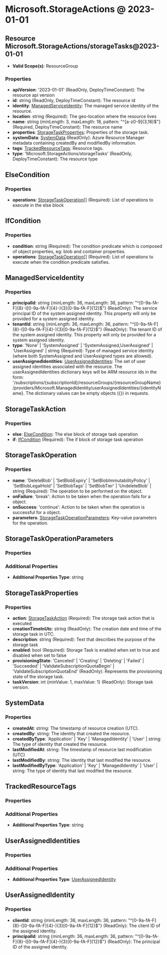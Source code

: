 # Microsoft.StorageActions @ 2023-01-01

## Resource Microsoft.StorageActions/storageTasks@2023-01-01
* **Valid Scope(s)**: ResourceGroup
### Properties
* **apiVersion**: '2023-01-01' (ReadOnly, DeployTimeConstant): The resource api version
* **id**: string (ReadOnly, DeployTimeConstant): The resource id
* **identity**: [ManagedServiceIdentity](#managedserviceidentity): The managed service identity of the resource.
* **location**: string (Required): The geo-location where the resource lives
* **name**: string {minLength: 3, maxLength: 18, pattern: "^[a-z0-9]{3,18}$"} (Required, DeployTimeConstant): The resource name
* **properties**: [StorageTaskProperties](#storagetaskproperties): Properties of the storage task.
* **systemData**: [SystemData](#systemdata) (ReadOnly): Azure Resource Manager metadata containing createdBy and modifiedBy information.
* **tags**: [TrackedResourceTags](#trackedresourcetags): Resource tags.
* **type**: 'Microsoft.StorageActions/storageTasks' (ReadOnly, DeployTimeConstant): The resource type

## ElseCondition
### Properties
* **operations**: [StorageTaskOperation](#storagetaskoperation)[] (Required): List of operations to execute in the else block

## IfCondition
### Properties
* **condition**: string (Required): The condition predicate which is composed of object properties, eg: blob and container properties.
* **operations**: [StorageTaskOperation](#storagetaskoperation)[] (Required): List of operations to execute when the condition predicate satisfies.

## ManagedServiceIdentity
### Properties
* **principalId**: string {minLength: 36, maxLength: 36, pattern: "^[0-9a-fA-F]{8}-([0-9a-fA-F]{4}-){3}[0-9a-fA-F]{12}$"} (ReadOnly): The service principal ID of the system assigned identity. This property will only be provided for a system assigned identity.
* **tenantId**: string {minLength: 36, maxLength: 36, pattern: "^[0-9a-fA-F]{8}-([0-9a-fA-F]{4}-){3}[0-9a-fA-F]{12}$"} (ReadOnly): The tenant ID of the system assigned identity. This property will only be provided for a system assigned identity.
* **type**: 'None' | 'SystemAssigned' | 'SystemAssigned,UserAssigned' | 'UserAssigned' | string (Required): Type of managed service identity (where both SystemAssigned and UserAssigned types are allowed).
* **userAssignedIdentities**: [UserAssignedIdentities](#userassignedidentities): The set of user assigned identities associated with the resource. The userAssignedIdentities dictionary keys will be ARM resource ids in the form: '/subscriptions/{subscriptionId}/resourceGroups/{resourceGroupName}/providers/Microsoft.ManagedIdentity/userAssignedIdentities/{identityName}. The dictionary values can be empty objects ({}) in requests.

## StorageTaskAction
### Properties
* **else**: [ElseCondition](#elsecondition): The else block of storage task operation
* **if**: [IfCondition](#ifcondition) (Required): The if block of storage task operation

## StorageTaskOperation
### Properties
* **name**: 'DeleteBlob' | 'SetBlobExpiry' | 'SetBlobImmutabilityPolicy' | 'SetBlobLegalHold' | 'SetBlobTags' | 'SetBlobTier' | 'UndeleteBlob' | string (Required): The operation to be performed on the object.
* **onFailure**: 'break': Action to be taken when the operation fails for a object.
* **onSuccess**: 'continue': Action to be taken when the operation is successful for a object.
* **parameters**: [StorageTaskOperationParameters](#storagetaskoperationparameters): Key-value parameters for the operation.

## StorageTaskOperationParameters
### Properties
### Additional Properties
* **Additional Properties Type**: string

## StorageTaskProperties
### Properties
* **action**: [StorageTaskAction](#storagetaskaction) (Required): The storage task action that is executed
* **creationTimeInUtc**: string (ReadOnly): The creation date and time of the storage task in UTC.
* **description**: string (Required): Text that describes the purpose of the storage task
* **enabled**: bool (Required): Storage Task is enabled when set to true and disabled when set to false
* **provisioningState**: 'Canceled' | 'Creating' | 'Deleting' | 'Failed' | 'Succeeded' | 'ValidateSubscriptionQuotaBegin' | 'ValidateSubscriptionQuotaEnd' (ReadOnly): Represents the provisioning state of the storage task.
* **taskVersion**: int {minValue: 1, maxValue: 1} (ReadOnly): Storage task version.

## SystemData
### Properties
* **createdAt**: string: The timestamp of resource creation (UTC).
* **createdBy**: string: The identity that created the resource.
* **createdByType**: 'Application' | 'Key' | 'ManagedIdentity' | 'User' | string: The type of identity that created the resource.
* **lastModifiedAt**: string: The timestamp of resource last modification (UTC)
* **lastModifiedBy**: string: The identity that last modified the resource.
* **lastModifiedByType**: 'Application' | 'Key' | 'ManagedIdentity' | 'User' | string: The type of identity that last modified the resource.

## TrackedResourceTags
### Properties
### Additional Properties
* **Additional Properties Type**: string

## UserAssignedIdentities
### Properties
### Additional Properties
* **Additional Properties Type**: [UserAssignedIdentity](#userassignedidentity)

## UserAssignedIdentity
### Properties
* **clientId**: string {minLength: 36, maxLength: 36, pattern: "^[0-9a-fA-F]{8}-([0-9a-fA-F]{4}-){3}[0-9a-fA-F]{12}$"} (ReadOnly): The client ID of the assigned identity.
* **principalId**: string {minLength: 36, maxLength: 36, pattern: "^[0-9a-fA-F]{8}-([0-9a-fA-F]{4}-){3}[0-9a-fA-F]{12}$"} (ReadOnly): The principal ID of the assigned identity.

